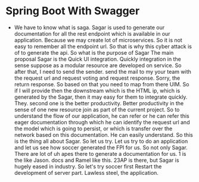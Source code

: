 # Spring Boot With Swagger

* We have to know what is saga. Sagar is used to generate our documentation for all the rest endpoint which is available in our application. Because we may create lot of microservices. So it is not easy to remember all the endpoint url. So that is why this cyber attack is of to generate the api. So what is the purpose of Sagar The main proposal Sagar is the Quick UI integration. Quickly integration in the sense suppose as a modular resource are developed on service. So after that, I need to send the sender. send the mail to my your team with the request url and request voting and request response. Sorry, the return response. So based on that you need to map from there UIM. So if I will provide then the downstream which is the HTML ip, which is generated by the Sagar, then it may easy for them to integrate quickly. They. second one is the better productivity. Better productivity in the sense of one new resource join as part of the current project. So to understand the flow of our application, he can refer or he can refer this eager documentation through which he can identify the request url and the model which is going to persist, or which is transfer over the network based on this documentation. He can easily understand. So this is the thing all about Sagar. So let us try. Let us try to do an application and let us see how soccer generated the FPI for us. So not only Sagar. There are lot of uh apes there to generate a documentation for us. 1 is the like Jason. docs and Ramel like this. 23AP is there, but Sagar is hugely eased in industry. So let's try soccer first Restart the development of server part. Lawless steel, the application.
